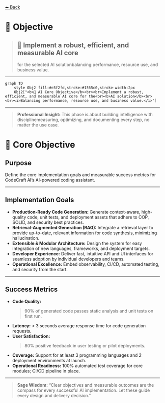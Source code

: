 [⬅ Back](../index.md)

# 🎯 Objective

> ## 🧠 Implement a robust, efficient, and measurable AI core
>
> for the selected AI solutionbalancing performance, resource use, and business value.

---

```mermaid
graph TD
    style Obj2 fill:#e3f2fd,stroke:#1565c0,stroke-width:2px
    Obj2["<b>🧠 AI Core Objective</b><br><br>Implement a robust, efficient, and measurable AI core for the<br><b>AI solution</b><br><br><i>Balancing performance, resource use, and business value.</i>"]
```

---

> **Professional Insight:**
> This phase is about building intelligence with disciplinemeasuring, optimizing, and documenting every step, no matter the use case.

# 🎯 Core Objective

## Purpose

Define the core implementation goals and measurable success metrics for CodeCraft AI’s AI-powered coding assistant.

---

## Implementation Goals

- **Production-Ready Code Generation:**
  Generate context-aware, high-quality code, unit tests, and deployment assets that adhere to OOP, SOLID, and security best practices.
- **Retrieval-Augmented Generation (RAG):**
  Integrate a retrieval layer to provide up-to-date, relevant information for code synthesis, minimizing hallucination.
- **Extensible & Modular Architecture:**
  Design the system for easy integration of new languages, frameworks, and deployment targets.
- **Developer Experience:**
  Deliver fast, intuitive API and UI interfaces for seamless adoption by individual developers and teams.
- **Operational Excellence:**
  Embed observability, CI/CD, automated testing, and security from the start.

---

## Success Metrics

- **Code Quality:**
  > 90% of generated code passes static analysis and unit tests on first run.
- **Latency:**
  < 3 seconds average response time for code generation requests.
- **User Satisfaction:**
  > 80% positive feedback in user testing or pilot deployments.
- **Coverage:**
  Support for at least 3 programming languages and 2 deployment environments at launch.
- **Operational Readiness:**
  100% automated test coverage for core modules; CI/CD pipeline in place.

---

> **Sage Wisdom:**
> “Clear objectives and measurable outcomes are the compass for every successful AI implementation. Let these guide every design and delivery decision.”
